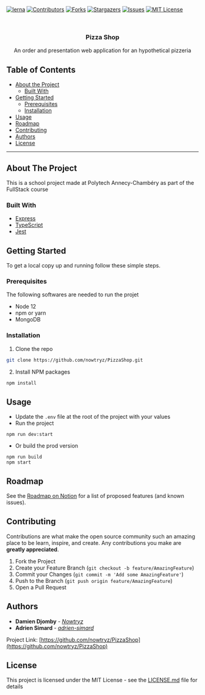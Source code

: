 <!-- PROJECT SHIELDS -->
[![lerna][lerma-shield]](https://lerna.js.org)
[![Contributors][contributors-shield]][contributors-url]
[![Forks][forks-shield]][forks-url]
[![Stargazers][stars-shield]][stars-url]
[![Issues][issues-shield]][issues-url]
[![MIT License][license-shield]][license-url]


<br />
<h3 align="center">Pizza Shop</h3>

<p align="center">
An order and presentation web application for an hypothetical pizzeria
</p>



<!-- TABLE OF CONTENTS -->
## Table of Contents
* [About the Project](#about-the-project)
  * [Built With](#built-with)
* [Getting Started](#getting-started)
  * [Prerequisites](#prerequisites)
  * [Installation](#installation)
* [Usage](#usage)
* [Roadmap](#roadmap)
* [Contributing](#contributing)
* [Authors](#Authors)
* [License](#license)
___


<!-- ABOUT THE PROJECT -->
## About The Project

This is a school project made at Polytech Annecy-Chambéry as part of the FullStack course


### Built With

* [Express](https://expressjs.com/)
* [TypeScript](https://www.typescriptlang.org/)
* [Jest](https://jestjs.io/)


<!-- GETTING STARTED -->
## Getting Started

To get a local copy up and running follow these simple steps.

### Prerequisites

The following softwares are needed to run the projet
- Node 12
- npm or yarn
- MongoDB

### Installation

1. Clone the repo
```sh
git clone https://github.com/nowtryz/PizzaShop.git
```
2. Install NPM packages
```sh
npm install
```

<!-- USAGE EXAMPLES -->
## Usage

- Update the `.env` file at the root of the project with your values
- Run the project
```shell script
npm run dev:start
```
- Or build the prod version
```shell script
npm run build
npm start
```


<!-- ROADMAP -->
## Roadmap

See the [Roadmap on Notion](https://www.notion.so/0e53151b8e1a401ea7aa16a596d8db44?v=dd6932c297ed43f0b691378488f19240)
for a list of proposed features (and known issues).


<!-- CONTRIBUTING -->
## Contributing

Contributions are what make the open source community such an amazing place to be learn, inspire, and create. Any
contributions you make are **greatly appreciated**.

1. Fork the Project
2. Create your Feature Branch (`git checkout -b feature/AmazingFeature`)
3. Commit your Changes (`git commit -m 'Add some AmazingFeature'`)
4. Push to the Branch (`git push origin feature/AmazingFeature`)
5. Open a Pull Request


<!-- Authors -->
## Authors
- **Damien Djomby** - *[Nowtryz](https://github.com/nowtryz)*
- **Adrien Simard** - *[adrien-simard](https://github.com/adrien-simard)*

Project Link: [https://github.com/nowtryz/PizzaShop](https://github.com/nowtryz/PizzaShop)


## License
This project is licensed under the MIT License - see the [LICENSE.md](LICENSE.md) file for details



<!-- MARKDOWN LINKS & IMAGES -->
<!-- https://www.markdownguide.org/basic-syntax/#reference-style-links -->
[contributors-shield]: https://img.shields.io/github/contributors/nowtryz/PizzaShop.svg
[contributors-url]: https://github.com/nowtryz/PizzaShop/graphs/contributors
[forks-shield]: https://img.shields.io/github/forks/nowtryz/PizzaShop.svg
[forks-url]: https://github.com/nowtryz/PizzaShop/network/members
[stars-shield]: https://img.shields.io/github/stars/nowtryz/PizzaShop.svg
[stars-url]: https://github.com/nowtryz/PizzaShop/stargazers
[issues-shield]: https://img.shields.io/github/issues/nowtryz/PizzaShop.svg
[issues-url]: https://github.com/nowtryz/PizzaShop/issues
[license-shield]: https://img.shields.io/github/license/nowtryz/PizzaShop.svg
[license-url]: https://github.com/nowtryz/PizzaShop/blob/master/LICENSE.txt
[lerma-shield]: https://img.shields.io/badge/maintained%20with-lerna-cc00ff.svg
